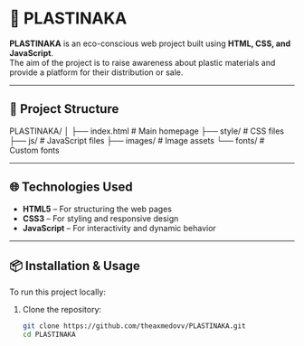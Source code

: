 # 🌱 PLASTINAKA

**PLASTINAKA** is an eco-conscious web project built using **HTML, CSS, and JavaScript**.  
The aim of the project is to raise awareness about plastic materials and provide a platform for their distribution or sale.

---

## 📁 Project Structure

PLASTINAKA/
│
├── index.html # Main homepage
├── style/ # CSS files
├── js/ # JavaScript files
├── images/ # Image assets
└── fonts/ # Custom fonts

---

## 🌐 Technologies Used

- **HTML5** – For structuring the web pages  
- **CSS3** – For styling and responsive design  
- **JavaScript** – For interactivity and dynamic behavior  

---

## 📦 Installation & Usage

To run this project locally:

1. Clone the repository:

   ```bash
   git clone https://github.com/theaxmedovv/PLASTINAKA.git
   cd PLASTINAKA

